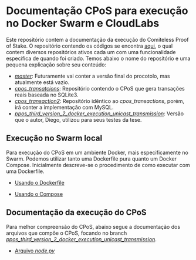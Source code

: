 
# Documentação CPoS para execução no Docker Swarm e CloudLabs


Este repositório contem a documentação da execução do Comiteless Proof of Stake. O repositório contendo os códigos se encontra [aqui](https://github.com/regras/cpos_tb/tree/master), o qual contem diversos repositórios ativos cada um com uma funcionalidade específica de quando foi criado. Temos abaixo o nome do repositório e uma pequena explicação sobre seu conteúdo:

- [*master*](https://github.com/regras/cpos_tb/tree/master): Futuramente vai conter a versão final do procotolo, mas atualmente está vazio.
- [*cpos_transatcions*](https://github.com/regras/cpos_tb/tree/cpos_transactions): Repositório contendo o CPoS que gera transações reais baseada no SQLite3.
- [*cpos_transaction2*](https://github.com/regras/cpos_tb/tree/cpos_transaction2): Repositório idêntico ao *cpos_transactions*, porém, irá conter a implementação com MySQL.
- [*ppos_third_version_2_docker_execution_unicast_transmission*](https://github.com/regras/cpos_tb/tree/ppos_third_version_2_docker_execution_unicast_transmission): Versão que o autor, Diego, utilizou para seus testes da tese.

## Execução no Swarm local
Para execução do CPoS em um ambiente Docker, mais especificamente no Swarm. Podemos utilizar tanto uma Dockerfile pura quanto um Docker Compose.
Inicialmente descreve-se o procedimento de como executar com uma Dockerfile.

- [Usando o Dockerfile](https://github.com/oldbizzi/Documentacao_CPoS_Docker/blob/main/Execu%C3%A7%C3%A3oDocker/Dockerfile.md)

- [Usando o Compose](https://github.com/oldbizzi/Documentacao_CPoS_Docker/blob/main/Execu%C3%A7%C3%A3oDocker/Docker_Compose.md)

## Documentação da execução do CPoS
Para melhor compreensão do CPoS, abaixo segue a documentação dos arquivos que compõe o CPoS, focando no branch [*ppos_third_version_2_docker_execution_unicast_transmission*](https://github.com/regras/cpos_tb/tree/ppos_third_version_2_docker_execution_unicast_transmission).

- [Arquivo *node.py*](https://github.com/oldbizzi/Documentacao_CPoS_Docker/blob/main/Funcionamento/node_py.md)
